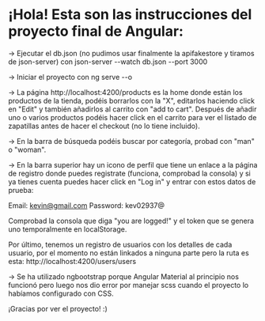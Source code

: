 # ¡Hola! Esta son las instrucciones del proyecto final de Angular:

-> Ejecutar el db.json (no pudimos usar finalmente la apifakestore y tiramos de json-server) con json-server --watch db.json --port 3000

-> Iniciar el proyecto con ng serve --o

-> La página http://localhost:4200/products es la home donde están los productos de la tienda, podéis borrarlos con la "X", editarlos haciendo click en "Edit" y también añadirlos al carrito con "add to cart". Después de añadir uno o varios productos podéis hacer click en el carrito para ver el listado de zapatillas antes de hacer el checkout (no lo tiene incluido).

-> En la barra de búsqueda podéis buscar por categoría, probad con "man" o "woman".

-> En la barra superior hay un icono de perfil que tiene un enlace a la página de registro donde puedes registrate (funciona, comprobad la consola) y si ya tienes cuenta puedes hacer click en "Log in" y entrar con estos datos de prueba:

Email: kevin@gmail.com
Password: kev02937@

Comprobad la consola que diga "you are logged!" y el token que se genera uno temporalmente en localStorage.

Por último, tenemos un registro de usuarios con los detalles de cada usuario, por el momento no están linkados a ninguna parte pero la ruta es esta:
http://localhost:4200/users/users

-> Se ha utilizado ngbootstrap porque Angular Material al principio nos funcionó pero luego nos dio error por manejar scss cuando el proyecto lo habíamos configurado con CSS.

¡Gracias por ver el proyecto! :)